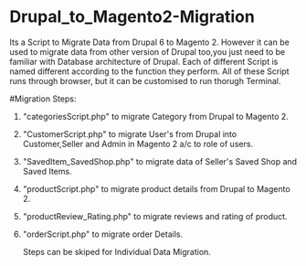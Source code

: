 # Drupal_to_Magento2-Migration

Its a Script to Migrate Data from Drupal 6 to Magento 2. However it can be used to migrate data from other version of Drupal too,you just need to be familiar with Database architecture of Drupal.
Each of different Script is named different according to the function they perform.
All of these Script runs through browser, but it can be customised to run thorugh Terminal.

#Migration Steps:
1. "categoriesScript.php" to migrate Category from Drupal to Magento 2.
2. "CustomerScript.php" to migrate User's from Drupal into Customer,Seller and Admin in Magento 2 a/c to role of users.
3. "SavedItem_SavedShop.php" to migrate data of Seller's Saved Shop and Saved Items.
4. "productScript.php" to migrate product details from Drupal to Magento 2.
5. "productReview_Rating.php" to migrate reviews and rating of product.
6. "orderScript.php" to migrate order Details. 
    
   Steps can be skiped for Individual Data Migration.

